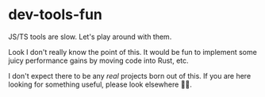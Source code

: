 # dev-tools-fun
JS/TS tools are slow. Let's play around with them.

Look I don't really know the point of this. It would be fun to implement some
juicy performance gains by moving code into Rust, etc.

I don't expect there to be any _real_ projects born out of this. If you are
here looking for something useful, please look elsewhere 👨‍💻.
